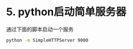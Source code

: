 # 5. python启动简单服务器

<!--
create time: 2017-12-25 18:16:48
Author: <TODO: YiHui>
-->

通过下面的脚本启动一个服务

```sh
python -m SimpleHTTPServer 9000
```

